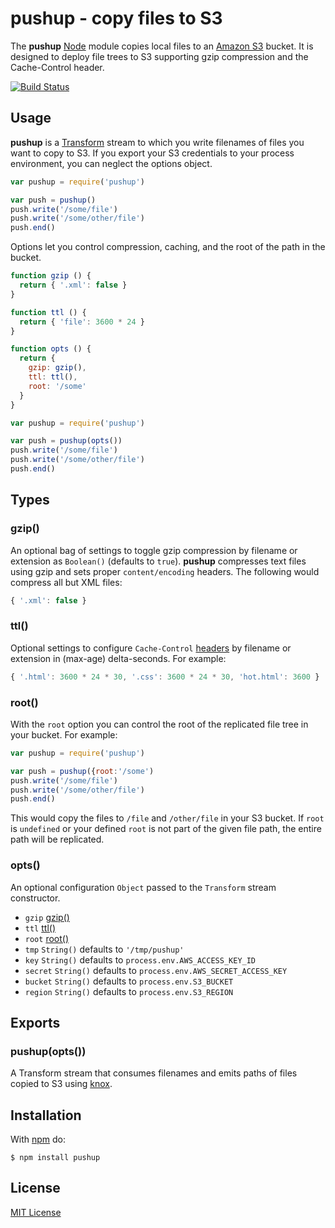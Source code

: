 # pushup - copy files to S3

The **pushup** [Node](http://nodejs.org/) module copies local files to an [Amazon S3](http://aws.amazon.com/s3/) bucket. It is designed to deploy file trees to S3 supporting gzip compression and the Cache-Control header.

[![Build Status](https://secure.travis-ci.org/michaelnisi/pushup.svg)](http://travis-ci.org/michaelnisi/pushup)

## Usage

**pushup** is a [Transform](http://nodejs.org/api/stream.html#stream_class_stream_transform) stream to which you write filenames of files you want to copy to S3. If you export your S3 credentials to your process environment, you can neglect the options object.

```js
var pushup = require('pushup')

var push = pushup()
push.write('/some/file')
push.write('/some/other/file')
push.end()
```

Options let you control compression, caching, and the root of the path in the bucket.

```js
function gzip () {
  return { '.xml': false }
}

function ttl () {
  return { 'file': 3600 * 24 }
}

function opts () {
  return {
    gzip: gzip(),
    ttl: ttl(),
    root: '/some'
  }
}

var pushup = require('pushup')

var push = pushup(opts())
push.write('/some/file')
push.write('/some/other/file')
push.end()
```

## Types

### gzip()

An optional bag of settings to toggle gzip compression by filename or extension as `Boolean()` (defaults to `true`). **pushup** compresses text files using gzip and sets proper `content/encoding` headers. The following would compress all but XML files:

```js
{ '.xml': false }
```

### ttl()

Optional settings to configure `Cache-Control` [headers](http://www.w3.org/Protocols/rfc2616/rfc2616-sec14.html) by filename or extension in (max-age) delta-seconds. For example:

```js
{ '.html': 3600 * 24 * 30, '.css': 3600 * 24 * 30, 'hot.html': 3600 }
```

### root()

With the `root` option you can control the root of the replicated file tree in your bucket. For example:

```js
var pushup = require('pushup')

var push = pushup({root:'/some')
push.write('/some/file')
push.write('/some/other/file')
push.end()
```

This would copy the files to `/file` and `/other/file` in your S3 bucket. If `root` is `undefined` or your defined `root` is not part of the given file path, the entire path will be replicated.

### opts()

An optional configuration `Object` passed to the `Transform` stream constructor.

- `gzip` [gzip()](#gzip)
- `ttl` [ttl()](#ttl)
- `root` [root()](#root)
- `tmp` `String()` defaults to `'/tmp/pushup'`
- `key` `String()` defaults to `process.env.AWS_ACCESS_KEY_ID`
- `secret` `String()` defaults to `process.env.AWS_SECRET_ACCESS_KEY`
- `bucket` `String()` defaults to `process.env.S3_BUCKET`
- `region` `String()` defaults to `process.env.S3_REGION`

## Exports

### pushup(opts())

A Transform stream that consumes filenames and emits paths of files copied to S3 using [knox](https://github.com/LearnBoost/knox).

## Installation

With [npm](https://www.npmjs.com/package/pushup) do:

```
$ npm install pushup
```

## License

[MIT License](https://raw.github.com/michaelnisi/pushup/master/LICENSE)

